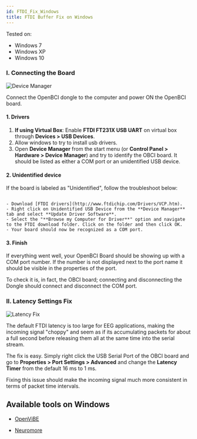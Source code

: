 ```yaml
---
id: FTDI_Fix_Windows
title: FTDI Buffer Fix on Windows
---
```

Tested on:

-   Windows 7
-   Windows XP
-   Windows 10

### I. Connecting the Board

![Device Manager](../assets/DepImages/device-man.jpg)

Connect the OpenBCI dongle to the computer and power ON the OpenBCI board.

#### 1. Drivers

1.  **If using Virtual Box**: Enable **FTDI FT231X USB UART** on virtual box through
    **Devices &gt; USB Devices**.
2.  Allow windows to try to install usb drivers.
3.  Open **Device Manager** from the start menu (or **Control Panel &gt; Hardware &gt; Device Manager**) and try to identify the OBCI board. It should be listed as either a COM port or an unidentified USB device.

#### 2. Unidentified device

If the board is labeled as "Unidentified", follow the troubleshoot below:

```

- Download [FTDI drivers](http://www.ftdichip.com/Drivers/VCP.htm).
- Right click on Unidentified USB Device from the **Device Manager** tab and select **Update Driver Software**.
- Select the "**Browse my Computer for Driver**" option and navigate to the FTDI download folder. Click on the folder and then click OK.
- Your board should now be recognized as a COM port.

```

#### 3. Finish

If everything went well, your OpenBCI Board should be showing up with a COM port number. If the number is not displayed next to the port name it should be visible in the properties of the port.

To check it is, in fact, the OBCI board; connecting and disconnecting the Dongle should connect and disconnect the COM port.

### II. Latency Settings Fix

![Latency Fix](../assets/DepImages/latency.jpg)

The default FTDI latency is too large for EEG applications, making the incoming signal "choppy" and seem as if its accumulating packets for about a full second before releasing them all at the same time into the serial stream.

The fix is easy. Simply right click the USB Serial Port of the OBCI board and go to **Properties &gt; Port Settings &gt; Advanced** and change the **Latency Timer** from the default 16 ms to 1 ms.

Fixing this issue should make the incoming signal much more consistent in terms of packet time intervals.

## Available tools on Windows

-   [OpenViBE](Software/02-CompatibleThirdPartySoftware/03-OpenViBE.md)

-   [Neuromore](Software/02-CompatibleThirdPartySoftware/02-Neuromore.md)

